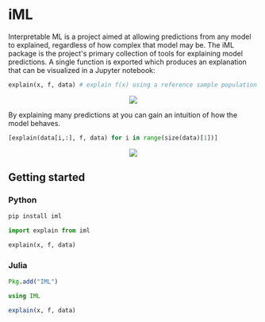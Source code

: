 # iML

Interpretable ML is a project aimed at allowing predictions from any model to explained, regardless of how complex that model may be. The iML package is the project's primary collection of tools for explaining model predictions. A single function is exported which produces an explanation that can be visualized in a Jupyter notebook:

```python
explain(x, f, data) # explain f(x) using a reference sample population 'data'
```
<p align="center">
  <img src="https://interpretable-ml.github.io/images/sampleExplanation.png" />
</p>

By explaining many predictions at you can gain an intuition of how the model behaves.
```python
[explain(data[i,:], f, data) for i in range(size(data)[1])]
```
<p align="center">
  <img src="https://interpretable-ml.github.io/images/sampleModelExplanation.png" />
</p>

## Getting started

### Python

```python
pip install iml
```

```python
import explain from iml

explain(x, f, data)
```

### Julia
```julia
Pkg.add("IML")
```

```julia
using IML

explain(x, f, data)
```
